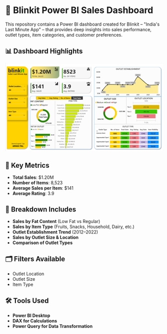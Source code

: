 # 🛒 Blinkit Power BI Sales Dashboard

This repository contains a Power BI dashboard created for Blinkit – "India's Last Minute App" – that provides deep insights into sales performance, outlet types, item categories, and customer preferences.

## 📊 Dashboard Highlights

![Dashboard Preview](DashboardScreenshot.png)

## 📌 Key Metrics

- **Total Sales**: $1.20M  
- **Number of Items**: 8,523  
- **Average Sales per Item**: $141  
- **Average Rating**: 3.9  

## 🧩 Breakdown Includes

- **Sales by Fat Content** (Low Fat vs Regular)
- **Sales by Item Type** (Fruits, Snacks, Household, Dairy, etc.)
- **Outlet Establishment Trend** (2012–2022)
- **Sales by Outlet Size & Location**
- **Comparison of Outlet Types** 

## 🗂️ Filters Available

- Outlet Location  
- Outlet Size  
- Item Type  

## 🛠 Tools Used

- **Power BI Desktop**
- **DAX for Calculations**
- **Power Query for Data Transformation**



